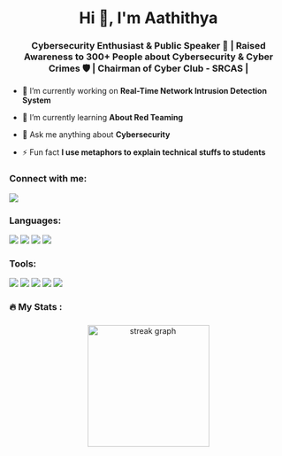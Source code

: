 <h1 align="center">Hi 👋, I'm Aathithya</h1>
<h3 align="center">Cybersecurity Enthusiast & Public Speaker 🎤 | Raised Awareness to 300+ People about Cybersecurity & Cyber Crimes 🛡️ | Chairman of Cyber Club - SRCAS |</h3>

- 🔭 I’m currently working on **Real-Time Network Intrusion Detection System**

- 🌱 I’m currently learning **About Red Teaming**

- 💬 Ask me anything about **Cybersecurity**

- ⚡ Fun fact **I use metaphors to explain technical stuffs to students**

<h3 align="left">Connect with me:</h3>
<a href="https://www.linkedin.com/in/aathithya-shanmuga-sundaram/"><img src="https://img.shields.io/badge/-LinkedIn-0072b1?&style=for-the-badge&logo=linkedin&logoColor=white"/></a>
<p align="left">
</p>

<h3 align="left">Languages:</h3>
<p align="left"> 
  <img src="https://img.shields.io/badge/-C%20Programming-00599C?&style=for-the-badge&logo=C&logoColor=white" />
  <img src="https://img.shields.io/badge/-C++%20Programming-00599C?&style=for-the-badge&logo=C%2B%2B&logoColor=white" />
  <img src="https://img.shields.io/badge/-Python%20Programming-3776AB?&style=for-the-badge&logo=Python&logoColor=white" />
  <img src="https://img.shields.io/badge/-MySQL-4479A1?&style=for-the-badge&logo=mysql&logoColor=white" />

<h3 align="left">Tools:</h3>
<p align="left"> 
  <img src="https://img.shields.io/badge/-Nmap-000000?&style=for-the-badge&logo=nmap&logoColor=white" />
  <img src="https://img.shields.io/badge/-Metasploit-DA291C?&style=for-the-badge&logo=metasploit&logoColor=white" />
  <img src="https://img.shields.io/badge/-Wireshark-1679A7?&style=for-the-badge&logo=wireshark&logoColor=white" />
  <img src="https://img.shields.io/badge/-John%20the%20Ripper-000000?&style=for-the-badge&logo=hashnode&logoColor=white" />
  <img src="https://img.shields.io/badge/-OWASP%20ZAP-7A4A6A?&style=for-the-badge&logo=owasp&logoColor=white" />

<h3 align="left">🔥   My Stats :</h3>

###

<div align="center">
  <img src="https://streak-stats.demolab.com?user=maurodesouza&locale=en&mode=daily&theme=dark&hide_border=false&border_radius=5&order=3" height="220" alt="streak graph"  />
</div>

###
